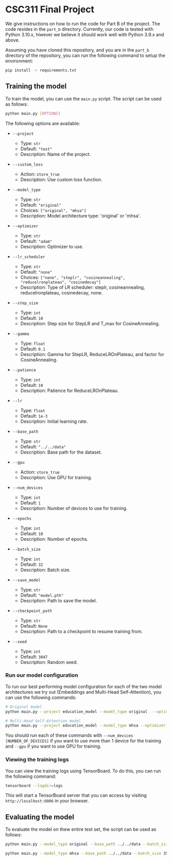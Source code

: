 # CSC311 Final Project

We give instructions on how to run the code for Part B of the project. The code resides in the `part_b` directory. Currently, our code is tested with Python 3.10.x, hiwever we believe it should work well with Python 3.9.x and above.

Assuming you have cloned this repository, and you are in the `part_b` directory of the repository, you can run the following command to setup the environment:

```bash
pip install -r requirements.txt
```

## Training the model

To train the model, you can use the `main.py` script. The script can be used as follows:

```bash
python main.py [OPTIONS]
```

The following options are available:

- `--project`
  - Type: `str`
  - Default: `"test"`
  - Description: Name of the project.

- `--custom_loss`
  - Action: `store_true`
  - Description: Use custom loss function.

- `--model_type`
  - Type: `str`
  - Default: `"original"`
  - Choices: `["original", "mhsa"]`
  - Description: Model architecture type: 'original' or 'mhsa'.

- `--optimizer`
  - Type: `str`
  - Default: `"adam"`
  - Description: Optimizer to use.

- `--lr_scheduler`
  - Type: `str`
  - Default: `"none"`
  - Choices: `["none", "steplr", "cosineannealing", "reducelronplateau", "cosinedecay"]`
  - Description: Type of LR scheduler: steplr, cosineannealing, reducelronplateau, cosinedecay, none.

- `--step_size`
  - Type: `int`
  - Default: `10`
  - Description: Step size for StepLR and T_max for CosineAnnealing.

- `--gamma`
  - Type: `float`
  - Default: `0.1`
  - Description: Gamma for StepLR, ReduceLROnPlateau, and factor for CosineAnnealing.

- `--patience`
  - Type: `int`
  - Default: `10`
  - Description: Patience for ReduceLROnPlateau.

- `--lr`
  - Type: `float`
  - Default: `1e-3`
  - Description: Initial learning rate.

- `--base_path`
  - Type: `str`
  - Default: `"../../data"`
  - Description: Base path for the dataset.

- `--gpu`
  - Action: `store_true`
  - Description: Use GPU for training.

- `--num_devices`
  - Type: `int`
  - Default: `1`
  - Description: Number of devices to use for training.

- `--epochs`
  - Type: `int`
  - Default: `10`
  - Description: Number of epochs.

- `--batch_size`
  - Type: `int`
  - Default: `32`
  - Description: Batch size.

- `--save_model`
  - Type: `str`
  - Default: `"model.pth"`
  - Description: Path to save the model.

- `--checkpoint_path`
  - Type: `str`
  - Default: `None`
  - Description: Path to a checkpoint to resume training from.

- `--seed`
  - Type: `int`
  - Default: `3047`
  - Description: Random seed.

### Run our model configuration

To run our best performing model configuration for each of the two model architectures we try out (Embeddings and Multi-Head Self-Attention), you can use the following commands:

```bash
# Original model
python main.py --project education_model --model_type original  --optimizer adamw --lr_scheduler none --lr 1e-1 --base_path ../data --epochs 8 --batch_size 64 --save_model model.pth --seed 3047

# Multi-Head Self-Attention model
python main.py --project education_model --model_type mhsa --optimizer adamw --lr_scheduler reducelronplateau --patience 15 --lr 1e-1 --base_path ../data --epochs 250 --batch_size 32 --save_model model.pth --seed 3047
```

You should run each of these commands with `--num_devices [NUMBER_OF_DEVICES]` if you want to use more than 1 device for the training and `--gpu` if you want to use GPU for training.

### Viewing the training logs

You can view the training logs using TensorBoard. To do this, you can run the following command:

```bash
tensorboard --logdir=logs
```

This will start a TensorBoard server that you can access by visiting `http://localhost:6006` in your browser.

## Evaluating the model

To evaluate the model on thew entire test set, the script can be used as follows:

```bash
python main.py --model_type original --base_path ../../data --batch_size 3543 --epochs 0 --checkpoint_path model.pth

python main.py --model_type mhsa --base_path ../../data --batch_size 3543 --epochs 0 --checkpoint_path model.pth
```